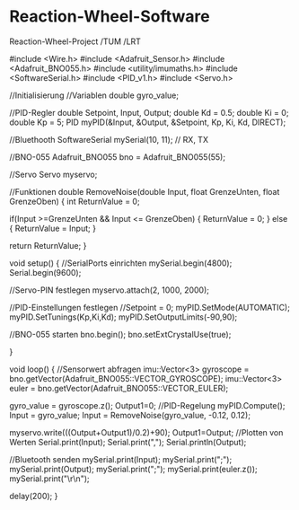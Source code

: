# Reaction-Wheel-Software
Reaction-Wheel-Project /TUM /LRT


#include <Wire.h>
#include <Adafruit_Sensor.h>
#include <Adafruit_BNO055.h>
#include <utility/imumaths.h>
#include <SoftwareSerial.h>
#include <PID_v1.h>
#include <Servo.h>

//Initialisierung
//Variablen
double gyro_value;

//PID-Regler
double Setpoint, Input, Output;
double Kd = 0.5;
double Ki = 0;
double Kp = 5;
PID myPID(&Input, &Output, &Setpoint, Kp, Ki, Kd, DIRECT);

//Bluethooth 
SoftwareSerial mySerial(10, 11); // RX, TX

//BNO-055
Adafruit_BNO055 bno = Adafruit_BNO055(55);

//Servo
Servo myservo;

//Funktionen
double RemoveNoise(double Input, float GrenzeUnten, float GrenzeOben)
{
  int ReturnValue = 0;

  if(Input >=GrenzeUnten && Input <= GrenzeOben)
  {
    ReturnValue = 0;
  }
  else
  {
    ReturnValue = Input;
  }

  return ReturnValue;
}

void setup() 
{
  //SerialPorts einrichten
  mySerial.begin(4800);
  Serial.begin(9600);
  
  //Servo-PIN festlegen
  myservo.attach(2, 1000, 2000);

  //PID-Einstellungen festlegen
  //Setpoint = 0;
  myPID.SetMode(AUTOMATIC);
  myPID.SetTunings(Kp,Ki,Kd);
  myPID.SetOutputLimits(-90,90);

  //BNO-055 starten
  bno.begin();
  bno.setExtCrystalUse(true);
  
}

void loop() 
{
  //Sensorwert abfragen
  imu::Vector<3> gyroscope = bno.getVector(Adafruit_BNO055::VECTOR_GYROSCOPE);
  imu::Vector<3> euler = bno.getVector(Adafruit_BNO055::VECTOR_EULER);
 
  gyro_value = gyroscope.z();
  Output1=0;
  //PID-Regelung
  myPID.Compute();
  Input = gyro_value;
  Input = RemoveNoise(gyro_value, -0.12, 0.12);
  
  myservo.write(((Output+Output1)/0.2)+90);
  Output1=Output;
  //Plotten von Werten
  Serial.print(Input);
  Serial.print(","); 
  Serial.println(Output);
  
  //Bluetooth senden
  mySerial.print(Input);
  mySerial.print(";"); 
  mySerial.print(Output);
  mySerial.print(";");
  mySerial.print(euler.z());
  mySerial.print("\r\n");
  
  delay(200);
}
